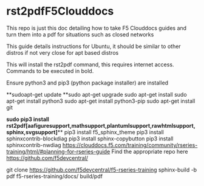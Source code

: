 # rst2pdfF5Clouddocs

This repo is just this doc detailing how to take F5 Clouddocs guides and turn them into a pdf for situations such as closed networks

This guide details instructions for Ubuntu, it should be similar to other distros if not very close for apt based distros

This will install the rst2pdf command, this requires internet access.
Commands to be executed in bold.

Ensure python3 and pip3 (python package installer) are installed

**sudoapt-get update
**sudo apt-get upgrade
sudo apt-get install
sudo apt-get install python3
sudo apt-get install python3-pip
sudo apt-get install git



**sudo pip3 install rst2pdf[aafiguresupport,mathsupport,plantumlsupport,rawhtmlsupport,sphinx,svgsupport]****
pip3 install f5_sphinx_theme
pip3 install sphinxcontrib-blockdiag
pip3 install sphinx-copybutton
pip3 install sphinxcontrib-nwdiag
https://clouddocs.f5.com/training/community/rseries-training/html/#planning-for-rseries-guide
Find the appropriate repo here
https://github.com/f5devcentral/

git clone https://github.com/f5devcentral/f5-rseries-training
sphinx-build -b pdf f5-rseries-training/docs/  build/pdf

